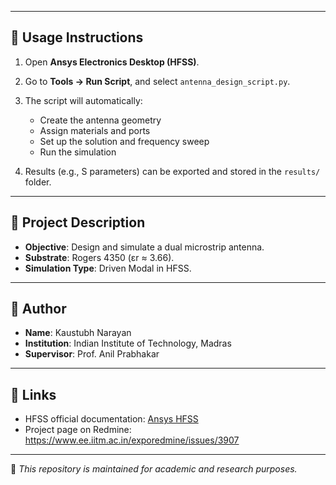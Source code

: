 
---

## 🚀 Usage Instructions

1. Open **Ansys Electronics Desktop (HFSS)**.  
2. Go to **Tools → Run Script**, and select `antenna_design_script.py`.  
3. The script will automatically:
   - Create the antenna geometry
   - Assign materials and ports
   - Set up the solution and frequency sweep
   - Run the simulation

4. Results (e.g., S parameters) can be exported and stored in the `results/` folder.

---

## 📝 Project Description

- **Objective**: Design and simulate a dual microstrip antenna.  
- **Substrate**: Rogers 4350 (εr ≈ 3.66).  
- **Simulation Type**: Driven Modal in HFSS.  

---

## 👤 Author

- **Name**: Kaustubh Narayan 
- **Institution**: Indian Institute of Technology, Madras  
- **Supervisor**: Prof. Anil Prabhakar  

---

## 🔗 Links

- HFSS official documentation: [Ansys HFSS](https://www.ansys.com/products/electronics/ansys-hfss)  
- Project page on Redmine: https://www.ee.iitm.ac.in/exporedmine/issues/3907

---

📌 *This repository is maintained for academic and research purposes.*
